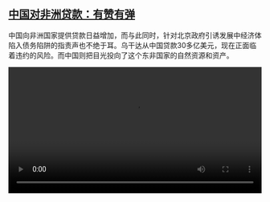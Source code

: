 <!--1643721424000-->
[中国对非洲贷款：有赞有弹](https://www.dw.com/zh/%E4%B8%AD%E5%9B%BD%E5%AF%B9%E9%9D%9E%E6%B4%B2%E8%B4%B7%E6%AC%BE%EF%BC%9A%E6%9C%89%E8%B5%9E%E6%9C%89%E5%BC%B9/a-60623063)
------

<p>中国向非洲国家提供贷款日益增加，而与此同时，针对北京政府引诱发展中经济体陷入债务陷阱的指责声也不绝于耳。乌干达从中国贷款30多亿美元，现在正面临着违约的风险。而中国则把目光投向了这个东非国家的自然资源和资产。</small></p><video src="https://tvdownloaddw-a.akamaihd.net/dwtv_video/flv/vdt_zh/2022/bchi220201_001_entebbe2_02r_sd_sor.mp4" controls style="width:100%"></video>
